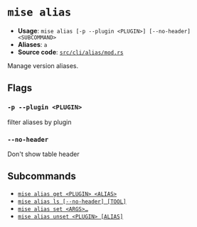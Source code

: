 # `mise alias`

- **Usage**: `mise alias [-p --plugin <PLUGIN>] [--no-header] <SUBCOMMAND>`
- **Aliases**: `a`
- **Source code**: [`src/cli/alias/mod.rs`](https://github.com/jdx/mise/blob/main/src/cli/alias/mod.rs)

Manage version aliases.

## Flags

### `-p --plugin <PLUGIN>`

filter aliases by plugin

### `--no-header`

Don't show table header

## Subcommands

- [`mise alias get <PLUGIN> <ALIAS>`](/cli/alias/get.md)
- [`mise alias ls [--no-header] [TOOL]`](/cli/alias/ls.md)
- [`mise alias set <ARGS>…`](/cli/alias/set.md)
- [`mise alias unset <PLUGIN> [ALIAS]`](/cli/alias/unset.md)
